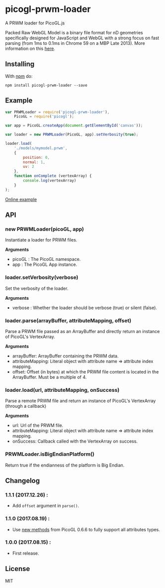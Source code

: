 # picogl-prwm-loader

A PRWM loader for PicoGL.js

Packed Raw WebGL Model is a binary file format for nD geometries specifically designed for JavaScript and WebGL with a strong focus on fast parsing (from 1ms to 0.1ms in Chrome 59 on a MBP Late 2013). More information on this [here](https://github.com/kchapelier/PRWM).

## Installing

With [npm](http://npmjs.org) do:

```
npm install picogl-prwm-loader --save
```

## Example

```js
var PRWMLoader = require('picogl-prwm-loader'),
    PicoGL = require('picogl');

var app = PicoGL.createApp(document.getElementById('canvas'));

var loader = new PRWMLoader(PicoGL, app).setVerbosity(true);

loader.load(
    './models/mymodel.prwm',
    {
        position: 0,
        normal: 1,
        uv: 2
    },
    function onComplete (vertexArray) {
        console.log(vertexArray)
    }
);
```

[Online example](http://www.kchapelier.com/prwm/examples/picogl-prwm-loader.html)

## API

### new PRWMLoader(picoGL, app)

Instantiate a loader for PRWM files.

**Arguments**

 * picoGL : The PicoGL namespace.
 * app : The PicoGL App instance.

### loader.setVerbosity(verbose)

Set the verbosity of the loader.

**Arguments**

 * verbose : Whether the loader should be verbose (true) or silent (false).

### loader.parse(arrayBuffer, attributeMapping, offset)

Parse a PRWM file passed as an ArrayBuffer and directly return an instance of PicoGL's VertexArray.

**Arguments**

 * arrayBuffer: ArrayBuffer containing the PRWM data.
 * attributeMapping: Literal object with attribute name => attribute index mapping.
 * offset: Offset (in bytes) at which the PRWM file content is located in the ArrayBuffer. Must be a multiple of 4.

### loader.load(url, attributeMapping, onSuccess)

Parse a remote PRWM file and return an instance of PicoGL's VertexArray (through a callback)

**Arguments**

 * url: Url of the PRWM file.
 * attributeMapping: Literal object with attribute name => attribute index mapping.
 * onSuccess: Callback called with the VertexArray on success.

### PRWMLoader.isBigEndianPlatform()

Return true if the endianness of the platform is Big Endian.

## Changelog

### 1.1.1 (2017.12.26) :

 * Add `offset` argument in `parse()`.

### 1.1.0 (2017.08.19) :

 * Use [new methods](https://github.com/tsherif/picogl.js/pull/55) from PicoGL 0.6.6 to fully support all attributes types.

### 1.0.0 (2017.08.15) :

 * First release.

## License

MIT
